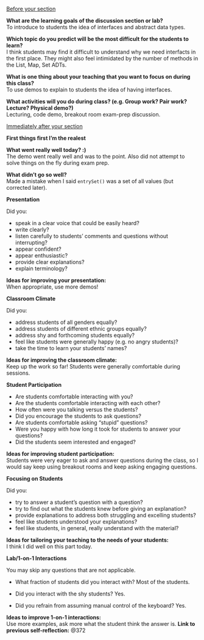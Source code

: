 <ins>Before your section</ins>  
  
**What are the learning goals of the discussion section or lab?**  
  To introduce to students the idea of interfaces and abstract data types.
  
**Which topic do you predict will be the most difficult for the students to learn?**  
  I think students may find it difficult to understand why we need interfacts in the first place.
  They might also feel intimidated by the number of methods in the List, Map, Set ADTs.
  
**What is one thing about your teaching that you want to focus on during this class?**  
  To use demos to explain to students the idea of having interfaces.
  
**What activities will you do during class? (e.g. Group work? Pair work? Lecture? Physical demo?)**  
  Lecturing, code demo, breakout room exam-prep discussion.
  
<ins>Immediately after your section</ins>  
  
**First things first I’m the realest**  
  
**What went really well today? :)**  
  The demo went really well and was to the point.
  Also did not attempt to solve things on the fly during exam prep.
  
**What didn’t go so well?**  
  Made a mistake when I said ``entrySet()`` was a set of all values (but corrected later).
  
**Presentation**  
  
Did you:

*   speak in a clear voice that could be easily heard?
*   write clearly?
*   listen carefully to students’ comments and questions without interrupting?
*   appear confident?
*   appear enthusiastic?
*   provide clear explanations?
*   explain terminology?

  
**Ideas for improving your presentation:**  
  When appropriate, use more demos!
  
**Classroom Climate**  
  
Did you:

*   address students of all genders equally?
*   address students of different ethnic groups equally?
*   address shy and forthcoming students equally?
*   feel like students were generally happy (e.g. no angry students)?
*   take the time to learn your students’ names?

  
**Ideas for improving the classroom climate:**  
  Keep up the work so far! Students were generally comfortable during sessions.
  
**Student Participation**  

*   Are students comfortable interacting with you?
*   Are the students comfortable interacting with each other?
*   How often were you talking versus the students?
*   Did you encourage the students to ask questions?
*   Are students comfortable asking “stupid” questions?
*   Were you happy with how long it took for students to answer your questions?
*   Did the students seem interested and engaged?

  
**Ideas for improving student participation:**  
  Students were very eager to ask and answer questions during the class, so I would say keep using breakout rooms
  and keep asking engaging questions.
  
**Focusing on Students**  
  
Did you:

*   try to answer a student’s question with a question?
*   try to find out what the students knew before giving an explanation?
*   provide explanations to address both struggling and excelling students?
*   feel like students understood your explanations?
*   feel like students, in general, really understand with the material?

  
**Ideas for tailoring your teaching to the needs of your students:**  
  I think I did well on this part today.
  
**Lab/1-on-1 Interactions**  
  
You may skip any questions that are not applicable.  

*   What fraction of students did you interact with? Most of the students.

*   Did you interact with the shy students? Yes.
*   Did you refrain from assuming manual control of the keyboard? Yes.

  
**Ideas to improve 1-on-1 interactions:**  
  Use more examples, ask more what the student think the answer is.
**Link to previous self-reflection:**
@372